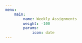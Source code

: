 ```yaml
---
menu:
    main:
        name: Weekly Assignments
        weight: -100
        params:
            icon: date
---
```


























































































